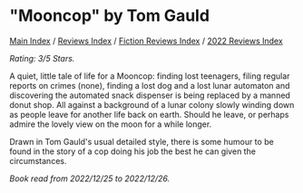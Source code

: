 # "Mooncop" by Tom Gauld

[Main Index](../../../README.md) / [Reviews Index](../../README.md) / [Fiction Reviews Index](../README.md) / [2022 Reviews Index](README.md)

*Rating: 3/5 Stars.*

A quiet, little tale of life for a Mooncop: finding lost teenagers, filing regular reports on crimes (none), finding a lost dog and a lost lunar automaton and discovering the automated snack dispenser is being replaced by a manned donut shop. All against a background of a lunar colony slowly winding down as people leave for another life back on earth. Should he leave, or perhaps admire the lovely view on the moon for a while longer.

Drawn in Tom Gauld's usual detailed style, there is some humour to be found in the story of a cop doing his job the best he can given the circumstances.

*Book read from 2022/12/25 to 2022/12/26.*
